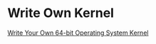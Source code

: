 # Write Own Kernel

[Write Your Own 64-bit Operating System Kernel](https://www.youtube.com/watch?v=FkrpUaGThTQ)


